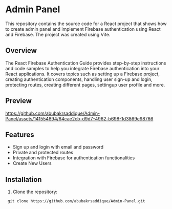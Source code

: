 # Admin Panel

This repository contains the source code for a React project that shows how to create admin panel and implement Firebase authentication using React and Firebase. The project was created using Vite.
## Overview

The React Firebase Authentication Guide provides step-by-step instructions and code samples to help you integrate Firebase authentication into your React applications. It covers topics such as setting up a Firebase project, creating authentication components, handling user sign-up and login, protecting routes, creating different pages, settingup user profile and more.

## Preview

https://github.com/abubakrsaddique/Admin-Panel/assets/141554894/64cae2cb-d9d7-4962-b698-1d3869e98766

## Features
* Sign up and login with email and password
* Private and protected routes
* Integration with Firebase for authentication functionalities
* Create New Users

## Installation

1. Clone the repository:

```shell
 git clone https://github.com/abubakrsaddique/Admin-Panel.git


